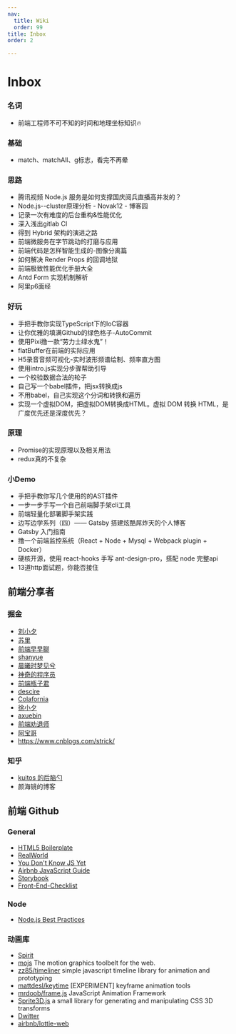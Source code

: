 ```yaml
---
nav:
  title: Wiki
  order: 99
title: Inbox
order: 2

---
```


# Inbox

### 名词

- 前端工程师不可不知的时间和地理坐标知识🔥

### 基础

- match、matchAll、g标志，看完不再晕

### 思路

- 腾讯视频 Node.js 服务是如何支撑国庆阅兵直播高并发的？
- Node.js--cluster原理分析 - Novak12 - 博客园
- 记录一次有难度的后台重构&性能优化
- 深入浅出gitlab CI
- 得到 Hybrid 架构的演进之路
- 前端微服务在字节跳动的打磨与应用
- 前端代码是怎样智能生成的-图像分离篇
- 如何解决 Render Props 的回调地狱
- 前端极致性能优化手册大全
- Antd Form 实现机制解析
- 阿里p6面经

### 好玩

- 手把手教你实现TypeScript下的IoC容器
- 让你优雅的填满Github的绿色格子-AutoCommit
- 使用Pixi撸一款“劳力士绿水鬼”！
- flatBuffer在前端的实际应用
- H5录音音频可视化-实时波形频谱绘制、频率直方图
- 使用intro.js实现分步骤帮助引导
- 一个校验数据合法的轮子
- 自己写一个babel插件，把jsx转换成js
- 不用babel，自己实现这个分词和转换和遍历
- 实现一个虚拟DOM，把虚拟DOM转换成HTML。虚拟 DOM 转换 HTML，是广度优先还是深度优先？

### 原理

- Promise的实现原理以及相关用法
- redux真的不复杂

### 小Demo

- 手把手教你写几个使用的的AST插件
- 一步一步手写一个自己前端脚手架cli工具
- 前端轻量化部署脚手架实践
- 边写边学系列（四）—— Gatsby 搭建炫酷屌炸天的个人博客
- Gatsby 入门指南
- 撸一个前端监控系统（React + Node + Mysql + Webpack plugin + Docker）
- 硬核开源，使用 react-hooks 手写 ant-design-pro，搭配 node 完整api
- 13道http面试题，你能否接住



## 前端分享者

### 掘金

- [刘小夕](https://juejin.im/user/5c6256596fb9a049bd42c770)
- [苏里](https://juejin.im/user/582d3b450ce463006ce6d4e9)
- [前端早早聊](https://juejin.im/user/5790c76dc4c9710054f0f58b/posts)
- [shanyue](https://juejin.im/user/56a34361816dfa005925a654/posts)
- [晨曦时梦见兮](https://juejin.im/user/5b13f11d5188257da1245183/posts)
- [神奇的程序员](https://juejin.im/user/5cbbe37c51882532c334c324/posts)
- [前端瓶子君](https://juejin.im/user/5c8f1c6b5188252d65343ff4)
- [descire](https://juejin.im/user/57c5ae26c4c9710061a1defc)
- [Colafornia](https://juejin.im/user/5757aa66a341310061239f33/posts)
- [徐小夕](https://juejin.im/user/5b985481f265da0a87264251)
- [axuebin](https://juejin.im/user/574f910b207703005cd8686a/posts)
- [前端劝退师](https://juejin.im/user/57bd1bdfd342d3006bf76a52)
- [阿宝哥](https://juejin.im/user/764915822103079)
- https://www.cnblogs.com/strick/

### 知乎

- [kuitos 的后脑勺](https://zhuanlan.zhihu.com/kuitos)
- 颜海镜的博客

## 前端 Github

### General

- [HTML5 Boilerplate](https://github.com/h5bp/html5-boilerplate)
- [RealWorld](https://github.com/gothinkster/realworld)
- [You Don't Know JS Yet](https://github.com/getify/You-Dont-Know-JS)
- [Airbnb JavaScript Guide](https://github.com/airbnb/javascript)
- [Storybook](https://github.com/storybookjs/storybook)
- [Front-End-Checklist](https://github.com/thedaviddias/Front-End-Checklist)

### Node

- [Node.js Best Practices](https://github.com/goldbergyoni/nodebestpractices)

### 动画库

- [Spirit](https://spiritapp.io/)
- [mojs](https://github.com/mojs/mojs) The motion graphics toolbelt for the web.
- [zz85/timeliner](https://github.com/zz85/timeliner) simple javascript timeline library for animation and prototyping
- [mattdesl/keytime](https://github.com/mattdesl/keytime) [EXPERIMENT] keyframe animation tools
- [mrdoob/frame.js](https://github.com/mrdoob/frame.js) JavaScript Animation Framework
- [Sprite3D.js](http://minimal.be/lab/Sprite3D/) a small library for generating and manipulating CSS 3D transforms
- [Dwitter](https://www.dwitter.net/)
- [airbnb/lottie-web](https://github.com/airbnb/lottie-web)
